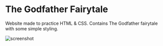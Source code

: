 # The Godfather Fairytale

Website made to practice HTML & CSS. Contains The Godfather fairytale with some simple styling.

![screenshot](https://github.com/alyssadicarlo/fairy_tale/blob/main/images/screenshot.png)